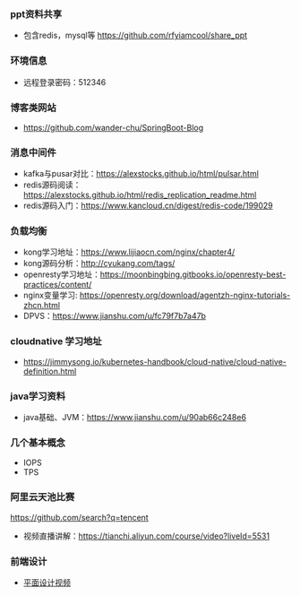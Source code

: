 ### ppt资料共享
- 包含redis，mysql等 https://github.com/rfyiamcool/share_ppt

### 环境信息
- 远程登录密码：512346

###  博客类网站
- https://github.com/wander-chu/SpringBoot-Blog

### 消息中间件
- kafka与pusar对比：https://alexstocks.github.io/html/pulsar.html
- redis源码阅读：https://alexstocks.github.io/html/redis_replication_readme.html
- redis源码入门：https://www.kancloud.cn/digest/redis-code/199029

### 负载均衡
- kong学习地址：https://www.lijiaocn.com/nginx/chapter4/
- kong源码分析：http://cyukang.com/tags/
- openresty学习地址：https://moonbingbing.gitbooks.io/openresty-best-practices/content/
- nginx变量学习: https://openresty.org/download/agentzh-nginx-tutorials-zhcn.html
- DPVS：https://www.jianshu.com/u/fc79f7b7a47b

### cloudnative 学习地址
- https://jimmysong.io/kubernetes-handbook/cloud-native/cloud-native-definition.html

### java学习资料
- java基础、JVM：https://www.jianshu.com/u/90ab66c248e6

### 几个基本概念
- IOPS
- TPS

### 阿里云天池比赛
https://github.com/search?q=tencent
- 视频直播讲解：https://tianchi.aliyun.com/course/video?liveId=5531

### 前端设计
- [平面设计视频](https://pan.baidu.com/mbox/homepage?action=cloudmanager&type=filefactory&uk=2014264097&errno=0&errmsg=Auth%20Login%20Sucess&&bduss=&ssnerror=0&traceid=#share/type=session)
